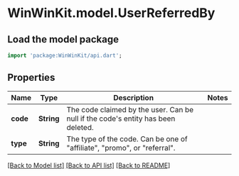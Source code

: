 # WinWinKit.model.UserReferredBy

## Load the model package
```dart
import 'package:WinWinKit/api.dart';
```

## Properties
Name | Type | Description | Notes
------------ | ------------- | ------------- | -------------
**code** | **String** | The code claimed by the user. Can be null if the code's entity has been deleted. | 
**type** | **String** | The type of the code. Can be one of \"affiliate\", \"promo\", or \"referral\". | 

[[Back to Model list]](../README.md#documentation-for-models) [[Back to API list]](../README.md#documentation-for-api-endpoints) [[Back to README]](../README.md)


